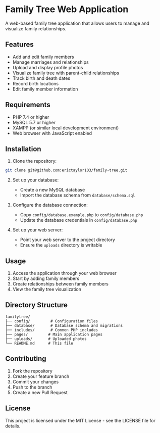 # Family Tree Web Application

A web-based family tree application that allows users to manage and visualize family relationships.

## Features

- Add and edit family members
- Manage marriages and relationships
- Upload and display profile photos
- Visualize family tree with parent-child relationships
- Track birth and death dates
- Record birth locations
- Edit family member information

## Requirements

- PHP 7.4 or higher
- MySQL 5.7 or higher
- XAMPP (or similar local development environment)
- Web browser with JavaScript enabled

## Installation

1. Clone the repository:
```bash
git clone git@github.com:erictaylor103/family-tree.git
```

2. Set up your database:
   - Create a new MySQL database
   - Import the database schema from `database/schema.sql`

3. Configure the database connection:
   - Copy `config/database.example.php` to `config/database.php`
   - Update the database credentials in `config/database.php`

4. Set up your web server:
   - Point your web server to the project directory
   - Ensure the `uploads` directory is writable

## Usage

1. Access the application through your web browser
2. Start by adding family members
3. Create relationships between family members
4. View the family tree visualization

## Directory Structure

```
familytree/
├── config/         # Configuration files
├── database/       # Database schema and migrations
├── includes/       # Common PHP includes
├── pages/         # Main application pages
├── uploads/       # Uploaded photos
└── README.md      # This file
```

## Contributing

1. Fork the repository
2. Create your feature branch
3. Commit your changes
4. Push to the branch
5. Create a new Pull Request

## License

This project is licensed under the MIT License - see the LICENSE file for details. 